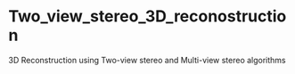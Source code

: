 # Two_view_stereo_3D_reconostruction
3D Reconstruction using Two-view stereo and Multi-view stereo algorithms
